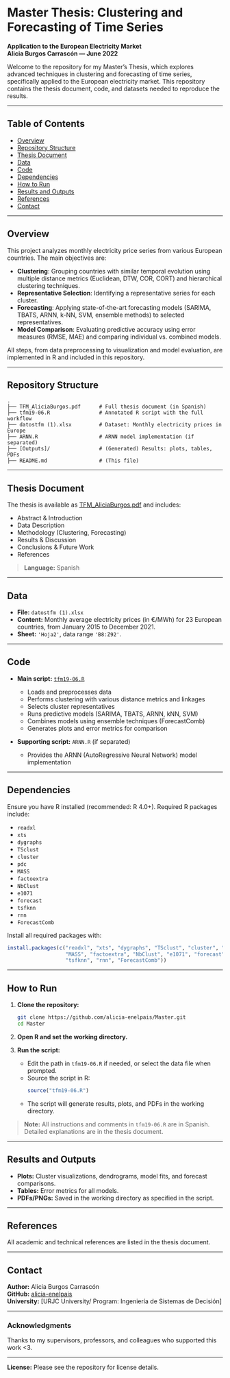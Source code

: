 # Master Thesis: Clustering and Forecasting of Time Series  
**Application to the European Electricity Market**  
**Alicia Burgos Carrascón — June 2022**  

Welcome to the repository for my Master’s Thesis, which explores advanced techniques in clustering and forecasting of time series, specifically applied to the European electricity market. This repository contains the thesis document, code, and datasets needed to reproduce the results.

---

## Table of Contents

- [Overview](#overview)
- [Repository Structure](#repository-structure)
- [Thesis Document](#thesis-document)
- [Data](#data)
- [Code](#code)
- [Dependencies](#dependencies)
- [How to Run](#how-to-run)
- [Results and Outputs](#results-and-outputs)
- [References](#references)
- [Contact](#contact)

---

## Overview

This project analyzes monthly electricity price series from various European countries. The main objectives are:

- **Clustering**: Grouping countries with similar temporal evolution using multiple distance metrics (Euclidean, DTW, COR, CORT) and hierarchical clustering techniques.
- **Representative Selection**: Identifying a representative series for each cluster.
- **Forecasting**: Applying state-of-the-art forecasting models (SARIMA, TBATS, ARNN, k-NN, SVM, ensemble methods) to selected representatives.
- **Model Comparison**: Evaluating predictive accuracy using error measures (RMSE, MAE) and comparing individual vs. combined models.

All steps, from data preprocessing to visualization and model evaluation, are implemented in R and included in this repository.

---

## Repository Structure

```
.
├── TFM_AliciaBurgos.pdf      # Full thesis document (in Spanish)
├── tfm19-06.R                # Annotated R script with the full workflow
├── datostfm (1).xlsx         # Dataset: Monthly electricity prices in Europe
├── ARNN.R                    # ARNN model implementation (if separated)
├── [Outputs]/                # (Generated) Results: plots, tables, PDFs
├── README.md                 # (This file)
```

---

## Thesis Document

The thesis is available as [TFM_AliciaBurgos.pdf](./TFM_AliciaBurgos.pdf) and includes:

- Abstract & Introduction
- Data Description
- Methodology (Clustering, Forecasting)
- Results & Discussion
- Conclusions & Future Work
- References

> **Language:** Spanish

---

## Data

- **File:** `datostfm (1).xlsx`
- **Content:** Monthly average electricity prices (in €/MWh) for 23 European countries, from January 2015 to December 2021.
- **Sheet:** `'Hoja2'`, data range `'B8:Z92'`.

---

## Code

- **Main script:** [`tfm19-06.R`](./tfm19-06.R)
  - Loads and preprocesses data
  - Performs clustering with various distance metrics and linkages
  - Selects cluster representatives
  - Runs predictive models (SARIMA, TBATS, ARNN, kNN, SVM)
  - Combines models using ensemble techniques (ForecastComb)
  - Generates plots and error metrics for comparison

- **Supporting script:** `ARNN.R` (if separated)
  - Provides the ARNN (AutoRegressive Neural Network) model implementation

---

## Dependencies

Ensure you have R installed (recommended: R 4.0+). Required R packages include:

- `readxl`
- `xts`
- `dygraphs`
- `TSclust`
- `cluster`
- `pdc`
- `MASS`
- `factoextra`
- `NbClust`
- `e1071`
- `forecast`
- `tsfknn`
- `rnn`
- `ForecastComb`

Install all required packages with:

```r
install.packages(c("readxl", "xts", "dygraphs", "TSclust", "cluster", "pdc",
                   "MASS", "factoextra", "NbClust", "e1071", "forecast",
                   "tsfknn", "rnn", "ForecastComb"))
```

---

## How to Run

1. **Clone the repository:**
   ```bash
   git clone https://github.com/alicia-enelpais/Master.git
   cd Master
   ```

2. **Open R and set the working directory.**

3. **Run the script:**
   - Edit the path in `tfm19-06.R` if needed, or select the data file when prompted.
   - Source the script in R:
     ```r
     source("tfm19-06.R")
     ```
   - The script will generate results, plots, and PDFs in the working directory.

> **Note:** All instructions and comments in `tfm19-06.R` are in Spanish. Detailed explanations are in the thesis document.

---

## Results and Outputs

- **Plots:** Cluster visualizations, dendrograms, model fits, and forecast comparisons.
- **Tables:** Error metrics for all models.
- **PDFs/PNGs:** Saved in the working directory as specified in the script.

---

## References

All academic and technical references are listed in the thesis document.

---

## Contact

**Author:** Alicia Burgos Carrascón  
**GitHub:** [alicia-enelpais](https://github.com/alicia-enelpais)  
**University:** [URJC University/ Program: Ingeniería de Sistemas de Decisión]

---

### Acknowledgments

Thanks to my supervisors, professors, and colleagues who supported this work <3.

---

**License:** Please see the repository for license details.  

